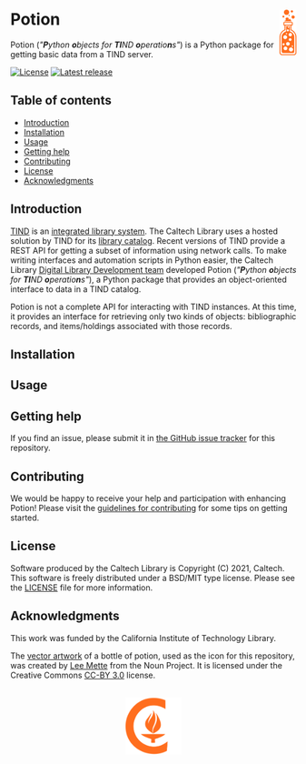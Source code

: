 Potion<img width="6%" align="right" src="https://github.com/caltechlibrary/potion/raw/main/.graphics/potion-icon.png">
======

Potion (_"**P**ython **o**bjects for **TI**ND **o**peratio**n**s"_) is a Python package for getting basic data from a TIND server.

[![License](https://img.shields.io/badge/License-BSD%203--Clause-blue.svg?style=flat-square)](https://choosealicense.com/licenses/bsd-3-clause)
[![Latest release](https://img.shields.io/github/v/release/caltechlibrary/potion.svg?style=flat-square&color=b44e88)](https://github.com/caltechlibrary/potion/releases)


Table of contents
-----------------

* [Introduction](#introduction)
* [Installation](#installation)
* [Usage](#usage)
* [Getting help](#getting-help)
* [Contributing](#contributing)
* [License](#license)
* [Acknowledgments](#authors-and-acknowledgments)


Introduction
------------

[TIND](https://tind.io) is an [integrated library system](https://en.wikipedia.org/wiki/Integrated_library_system). The Caltech Library uses a hosted solution by TIND for its [library catalog](https://caltech.tind.io).  Recent versions of TIND provide a REST API for getting a subset of information using network calls.  To make writing interfaces and automation scripts in Python easier, the Caltech Library [Digital Library Development team](https://www.library.caltech.edu/staff?&field_directory_department%5B0%5D=754) developed Potion (_"**P**ython **o**bjects for **TI**ND **o**peratio**n**s"_), a Python package that provides an object-oriented interface to data in a TIND catalog.

Potion is not a complete API for interacting with TIND instances.  At this time, it provides an interface for retrieving only  two kinds of objects: bibliographic records, and items/holdings associated with those records.


Installation
------------
 

Usage
-----


Getting help
------------

If you find an issue, please submit it in [the GitHub issue tracker](https://github.com/caltechlibrary/potion/issues) for this repository.


Contributing
------------

We would be happy to receive your help and participation with enhancing Potion!  Please visit the [guidelines for contributing](CONTRIBUTING.md) for some tips on getting started.


License
-------

Software produced by the Caltech Library is Copyright (C) 2021, Caltech.  This software is freely distributed under a BSD/MIT type license.  Please see the [LICENSE](LICENSE) file for more information.


Acknowledgments
---------------

This work was funded by the California Institute of Technology Library.

The [vector artwork](https://thenounproject.com/term/potion/150643/) of a bottle of potion, used as the icon for this repository, was created by [Lee Mette](https://thenounproject.com/leemette/) from the Noun Project.  It is licensed under the Creative Commons [CC-BY 3.0](https://creativecommons.org/licenses/by/3.0/) license.

<div align="center">
  <br>
  <a href="https://www.caltech.edu">
    <img width="100" height="100" src="https://raw.githubusercontent.com/caltechlibrary/potion/main/.graphics/caltech-round.png">
  </a>
</div>
